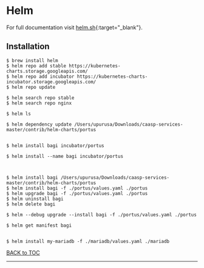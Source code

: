 # Helm

For full documentation visit [helm.sh](https://helm.sh/){:target="_blank"}.

## Installation


	$ brew install helm
	$ helm repo add stable https://kubernetes-charts.storage.googleapis.com/
	$ helm repo add incubator https://kubernetes-charts-incubator.storage.googleapis.com/
	$ helm repo update
	
	$ helm search repo stable
	$ helm search repo nginx
	
	$ helm ls
	
	$ helm dependency update /Users/upurusa/Downloads/caasp-services-master/contrib/helm-charts/portus
	
	
	$ helm install bagi incubator/portus
	
	$ helm install --name bagi incubator/portus
	
	
	
	$ helm install bagi /Users/upurusa/Downloads/caasp-services-master/contrib/helm-charts/portus
	$ helm install bagi -f ./portus/values.yaml ./portus
	$ helm upgrade bagi -f ./portus/values.yaml ./portus
	$ helm uninstall bagi
	$ helm delete bagi

	$ helm --debug upgrade --install bagi -f ./portus/values.yaml ./portus

	$ helm get manifest bagi


	$ helm install my-mariadb -f ./mariadb/values.yaml ./mariadb



[BACK to TOC](./../README.md)

----------